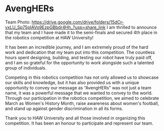 # AvengHERs
Team Photo: https://drive.google.com/drive/folders/15dCr-vxLU_Sp75pIAVo9EzpGBbdr4Hh_?usp=share_link
I am thrilled to announce that my team and I have made it to the semi-finals and secured 4th place in the robotics competition at HAW University!

It has been an incredible journey, and I am extremely proud of the hard work and dedication that my team put into this competition. The countless hours spent designing, building, and testing our robot have truly paid off, and I am so grateful for the opportunity to work alongside such a talented group of individuals.

Competing in this robotics competition has not only allowed us to showcase our skills and knowledge, but it has also provided us with a unique opportunity to convey our message as “AvengHERs” was not just a team name, it was a powerful message that we wanted to convey to the world. Through our participation in the robotics competition, we aimed to celebrate March as Women's History Month, raise awareness about women's football, and stand up against gender discrimination in all its forms.

Thank you to HAW University and all those involved in organizing this competition. It has been an honour to participate and represent our team. 

